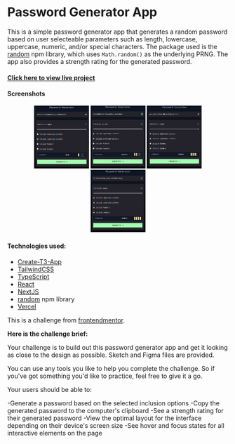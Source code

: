 # Password Generator App

This is a simple password generator app that generates a random password based on user selecteable parameters such as length, lowercase, uppercase, numeric, and/or special characters. The package used is the [random](https://www.npmjs.com/package/random) npm library, which uses `Math.random()` as the underlying PRNG. The app also provides a strength rating for the generated password.

#### [Click here to view live project](https://password-generator-app-sable.vercel.app/)

#### Screenshots

<div align="center">
  <img src="./src/images/app-weak-strength.png" alt="screenshot of app" width='125px'></img>
  <img src="./src/images/app-medium-strength.png" alt="screenshot of app" width='125px'></img>
  <img src="./src/images/app-strong-strength.png" alt="screenshot of app" width='125px'></img>
  <img src="./src/images/app-crypto-strength.png" alt="screenshot of app" width='125px'></img>
</div>

#### Technologies used:

- [Create-T3-App](https://create-t3-app-docs.vercel.app/en/introduction)
- [TailwindCSS](https://tailwindcss.com/)
- [TypeScript](https://www.typescriptlang.org/)
- [React](https://react.dev/)
- [NextJS](https://nextjs.org/docs/getting-started)
- [random](https://www.npmjs.com/package/random) npm library
- [Vercel](https://vercel.com/)

This is a challenge from [frontendmentor](https://www.frontendmentor.io/challenges/password-generator-app-Mr8CLycqjh).

**Here is the challenge brief:**

Your challenge is to build out this password generator app and get it looking as close to the design as possible. Sketch and Figma files are provided.

You can use any tools you like to help you complete the challenge. So if you've got something you'd like to practice, feel free to give it a go.

Your users should be able to:

-Generate a password based on the selected inclusion options
-Copy the generated password to the computer's clipboard
-See a strength rating for their generated password
-View the optimal layout for the interface depending on their device's screen size
-See hover and focus states for all interactive elements on the page
